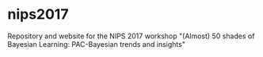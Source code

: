 # nips2017
Repository and website for the NIPS 2017 workshop "(Almost) 50 shades of Bayesian Learning: PAC-Bayesian trends and insights"
